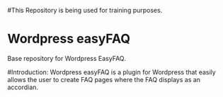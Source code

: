 #This Repository is being used for training purposes.

# Wordpress easyFAQ
Base repository for Wordpress EasyFAQ.

#Introduction:
Wordpress easyFAQ is a plugin for Wordpress that easily allows the user to create FAQ pages where the FAQ displays as an accordian. 
